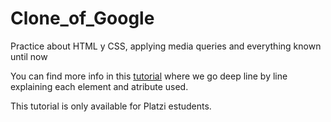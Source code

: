 # Clone_of_Google
Practice about HTML y CSS, applying media queries and everything known until now

You can find more info in this [tutorial](https://platzi.com/tutoriales/1758-html-practico/9251-guia-comentada-linea-a-linea-de-mi-clon-de-google/) where we go deep line by line explaining each element and atribute used.

This tutorial is only available for Platzi estudents.
